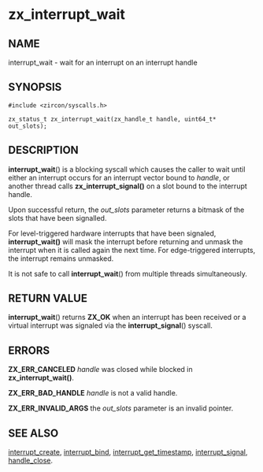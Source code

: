 # zx_interrupt_wait

## NAME

interrupt_wait - wait for an interrupt on an interrupt handle

## SYNOPSIS

```
#include <zircon/syscalls.h>

zx_status_t zx_interrupt_wait(zx_handle_t handle, uint64_t* out_slots);
```

## DESCRIPTION

**interrupt_wait**() is a blocking syscall which causes the caller to
wait until either an interrupt occurs for an interrupt vector bound to
*handle*, or another thread calls **zx_interrupt_signal()**
on a slot bound to the interrupt handle.

Upon successful return, the *out_slots* parameter returns a bitmask
of the slots that have been signalled.

For level-triggered hardware interrupts that have been signaled,
**interrupt_wait()** will mask the interrupt before returning
and unmask the interrupt when it is called again the next time.
For edge-triggered interrupts, the interrupt remains unmasked.

It is not safe to call **interrupt_wait**() from multiple threads simultaneously.

## RETURN VALUE

**interrupt_wait**() returns **ZX_OK** when an interrupt has been received
or a virtual interrupt was signaled via the **interrupt_signal**() syscall.

## ERRORS

**ZX_ERR_CANCELED**  *handle* was closed while blocked in **zx_interrupt_wait()**.

**ZX_ERR_BAD_HANDLE**  *handle* is not a valid handle.

**ZX_ERR_INVALID_ARGS** the *out_slots* parameter is an invalid pointer.

## SEE ALSO

[interrupt_create](interrupt_create.md),
[interrupt_bind](interrupt_bind.md),
[interrupt_get_timestamp](interrupt_get_timestamp.md),
[interrupt_signal](interrupt_signal.md),
[handle_close](handle_close.md).
